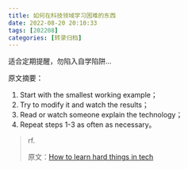 ```yaml
---
title: 如何在科技领域学习困难的东西
date: 2022-08-20 20:10:33
tags: [202208]
categories: [转录归档]
---
```


适合定期提醒，勿陷入自学陷阱...

<!-- more -->

原文摘要：

1. Start with the smallest working example；
2. Try to modify it and watch the results；
3. Read or watch someone explain the technology；
4. Repeat steps 1-3 as often as necessary。

> rf.
>
> 原文：[How to learn hard things in tech](https://technicallychallenged.substack.com/p/how-to-learn-hard-things-in-tech)

